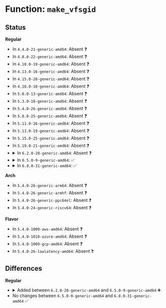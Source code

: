 # Function: <code>make_vfsgid</code>

## Status
<b>Regular</b>
<ul>
<li>
In <code>4.4.0-21-generic-amd64</code>: Absent ❓
</li>
<li>
In <code>4.8.0-22-generic-amd64</code>: Absent ❓
</li>
<li>
In <code>4.10.0-19-generic-amd64</code>: Absent ❓
</li>
<li>
In <code>4.13.0-16-generic-amd64</code>: Absent ❓
</li>
<li>
In <code>4.15.0-20-generic-amd64</code>: Absent ❓
</li>
<li>
In <code>4.18.0-10-generic-amd64</code>: Absent ❓
</li>
<li>
In <code>5.0.0-13-generic-amd64</code>: Absent ❓
</li>
<li>
In <code>5.3.0-18-generic-amd64</code>: Absent ❓
</li>
<li>
In <code>5.4.0-26-generic-amd64</code>: Absent ❓
</li>
<li>
In <code>5.8.0-25-generic-amd64</code>: Absent ❓
</li>
<li>
In <code>5.11.0-16-generic-amd64</code>: Absent ❓
</li>
<li>
In <code>5.13.0-19-generic-amd64</code>: Absent ❓
</li>
<li>
In <code>5.15.0-25-generic-amd64</code>: Absent ❓
</li>
<li>
In <code>5.19.0-21-generic-amd64</code>: Absent ❓
</li>
<li>
<details>
<summary>In <code>6.2.0-20-generic-amd64</code>: Absent ❓</summary>

```json
{
  "name": "make_vfsgid",
  "collision_type": "Static Duplication",
  "inline_type": "Full",
  "funcs": [
    {
      "addr": 18446744071579871373,
      "name": "make_vfsgid",
      "external": false,
      "loc": "include/linux/mnt_idmapping.h:230",
      "file": "kernel/capability.c",
      "inline": "declared, inlined",
      "caller_inline": [
        "kernel/capability.c:privileged_wrt_inode_uidgid"
      ],
      "caller_func": []
    },
    {
      "addr": 18446744071583569119,
      "name": "make_vfsgid",
      "external": false,
      "loc": "include/linux/mnt_idmapping.h:230",
      "file": "fs/stat.c",
      "inline": "declared, inlined",
      "caller_inline": [
        "fs/stat.c:generic_fillattr"
      ],
      "caller_func": []
    },
    {
      "addr": 18446744071583577847,
      "name": "make_vfsgid",
      "external": false,
      "loc": "include/linux/mnt_idmapping.h:230",
      "file": "fs/exec.c",
      "inline": "declared, inlined",
      "caller_inline": [
        "fs/exec.c:bprm_fill_uid"
      ],
      "caller_func": []
    },
    {
      "addr": 18446744071583618477,
      "name": "make_vfsgid",
      "external": false,
      "loc": "include/linux/mnt_idmapping.h:230",
      "file": "fs/namei.c",
      "inline": "declared, inlined",
      "caller_inline": [
        "fs/namei.c:vfs_link",
        "fs/namei.c:may_delete",
        "fs/namei.c:may_delete",
        "fs/namei.c:may_linkat"
      ],
      "caller_func": []
    },
    {
      "addr": 18446744071583705099,
      "name": "make_vfsgid",
      "external": false,
      "loc": "include/linux/mnt_idmapping.h:230",
      "file": "fs/inode.c",
      "inline": "declared, inlined",
      "caller_inline": [
        "fs/inode.c:mode_strip_sgid",
        "fs/inode.c:atime_needs_update"
      ],
      "caller_func": []
    },
    {
      "addr": 18446744071583718892,
      "name": "make_vfsgid",
      "external": false,
      "loc": "include/linux/mnt_idmapping.h:230",
      "file": "fs/attr.c",
      "inline": "declared, inlined",
      "caller_inline": [
        "fs/attr.c:notify_change",
        "fs/attr.c:setattr_copy",
        "fs/attr.c:setattr_prepare",
        "fs/attr.c:setattr_prepare",
        "fs/attr.c:setattr_should_drop_suidgid"
      ],
      "caller_func": []
    },
    {
      "addr": 18446744071583782088,
      "name": "make_vfsgid",
      "external": false,
      "loc": "include/linux/mnt_idmapping.h:230",
      "file": "fs/xattr.c",
      "inline": "declared, inlined",
      "caller_inline": [
        "fs/xattr.c:may_write_xattr"
      ],
      "caller_func": []
    },
    {
      "addr": 18446744071584183660,
      "name": "make_vfsgid",
      "external": false,
      "loc": "include/linux/mnt_idmapping.h:230",
      "file": "fs/posix_acl.c",
      "inline": "declared, inlined",
      "caller_inline": [
        "fs/posix_acl.c:do_get_acl",
        "fs/posix_acl.c:posix_acl_update_mode",
        "fs/posix_acl.c:posix_acl_permission",
        "fs/posix_acl.c:posix_acl_permission"
      ],
      "caller_func": []
    },
    {
      "addr": 18446744071584252098,
      "name": "make_vfsgid",
      "external": false,
      "loc": "include/linux/mnt_idmapping.h:230",
      "file": "fs/quota/dquot.c",
      "inline": "declared, inlined",
      "caller_inline": [
        "fs/quota/dquot.c:dquot_transfer"
      ],
      "caller_func": []
    },
    {
      "addr": 18446744071584633650,
      "name": "make_vfsgid",
      "external": false,
      "loc": "include/linux/mnt_idmapping.h:230",
      "file": "fs/ext4/inode.c",
      "inline": "declared, inlined",
      "caller_inline": [
        "fs/ext4/inode.c:ext4_setattr",
        "fs/ext4/inode.c:ext4_setattr"
      ],
      "caller_func": []
    },
    {
      "addr": 18446744071585137923,
      "name": "make_vfsgid",
      "external": false,
      "loc": "include/linux/mnt_idmapping.h:230",
      "file": "fs/fat/file.c",
      "inline": "declared, inlined",
      "caller_inline": [
        "fs/fat/file.c:fat_setattr"
      ],
      "caller_func": []
    },
    {
      "addr": 18446744071585327354,
      "name": "make_vfsgid",
      "external": false,
      "loc": "include/linux/mnt_idmapping.h:230",
      "file": "fs/fuse/acl.c",
      "inline": "declared, inlined",
      "caller_inline": [
        "fs/fuse/acl.c:fuse_set_acl"
      ],
      "caller_func": []
    },
    {
      "addr": 18446744071586164959,
      "name": "make_vfsgid",
      "external": false,
      "loc": "include/linux/mnt_idmapping.h:230",
      "file": "security/integrity/ima/ima_policy.c",
      "inline": "declared, inlined",
      "caller_inline": [
        "security/integrity/ima/ima_policy.c:ima_match_rules"
      ],
      "caller_func": []
    },
    {
      "addr": 18446744071586193245,
      "name": "make_vfsgid",
      "external": false,
      "loc": "include/linux/mnt_idmapping.h:230",
      "file": "security/integrity/evm/evm_main.c",
      "inline": "declared, inlined",
      "caller_inline": [],
      "caller_func": []
    }
  ],
  "symbols": []
}
```
</details>
</li>
<li>
<details>
<summary>In <code>6.5.0-9-generic-amd64</code>: ✅</summary>

```c
vfsgid_t make_vfsgid(struct mnt_idmap * idmap, struct user_namespace * fs_userns, kgid_t kgid)
```

```json
{
  "name": "make_vfsgid",
  "collision_type": "Unique Global",
  "inline_type": "No",
  "funcs": [
    {
      "addr": 18446744071584115296,
      "name": "make_vfsgid",
      "external": true,
      "loc": "fs/mnt_idmapping.c:135",
      "file": "fs/mnt_idmapping.c",
      "inline": "seen, unknown",
      "caller_inline": [],
      "caller_func": [
        "kernel/capability.c:privileged_wrt_inode_uidgid",
        "fs/stat.c:generic_fillattr",
        "fs/exec.c:begin_new_exec",
        "fs/namei.c:vfs_link",
        "fs/namei.c:may_delete",
        "fs/namei.c:may_delete",
        "fs/namei.c:may_linkat",
        "fs/inode.c:mode_strip_sgid",
        "fs/inode.c:atime_needs_update",
        "fs/attr.c:notify_change",
        "fs/attr.c:setattr_copy",
        "fs/attr.c:setattr_prepare",
        "fs/attr.c:setattr_prepare",
        "fs/attr.c:setattr_should_drop_suidgid",
        "fs/xattr.c:may_write_xattr",
        "fs/posix_acl.c:do_get_acl",
        "fs/posix_acl.c:posix_acl_update_mode",
        "fs/posix_acl.c:posix_acl_permission",
        "fs/quota/dquot.c:dquot_transfer",
        "fs/ext4/inode.c:ext4_setattr",
        "fs/ext4/inode.c:ext4_setattr",
        "fs/fat/file.c:fat_setattr",
        "fs/fuse/acl.c:fuse_set_acl",
        "security/integrity/ima/ima_policy.c:ima_match_rules",
        "security/integrity/evm/evm_main.c:evm_inode_setattr"
      ]
    }
  ],
  "symbols": [
    {
      "addr": 18446744071584115296,
      "name": "make_vfsgid",
      "section": ".text",
      "bind": "STB_GLOBAL",
      "size": 81
    }
  ]
}
```
</details>
</li>
<li>
<details>
<summary>In <code>6.8.0-31-generic-amd64</code>: ✅</summary>

```c
vfsgid_t make_vfsgid(struct mnt_idmap * idmap, struct user_namespace * fs_userns, kgid_t kgid)
```

```json
{
  "name": "make_vfsgid",
  "collision_type": "Unique Global",
  "inline_type": "No",
  "funcs": [
    {
      "addr": 18446744071584331504,
      "name": "make_vfsgid",
      "external": true,
      "loc": "fs/mnt_idmapping.c:108",
      "file": "fs/mnt_idmapping.c",
      "inline": "seen, unknown",
      "caller_inline": [],
      "caller_func": [
        "kernel/capability.c:privileged_wrt_inode_uidgid",
        "mm/shmem.c:shmem_setattr",
        "mm/shmem.c:shmem_setattr",
        "fs/stat.c:generic_fillattr",
        "fs/exec.c:begin_new_exec",
        "fs/namei.c:vfs_link",
        "fs/namei.c:may_delete",
        "fs/namei.c:may_delete",
        "fs/namei.c:may_linkat",
        "fs/inode.c:mode_strip_sgid",
        "fs/inode.c:atime_needs_update",
        "fs/attr.c:notify_change",
        "fs/attr.c:setattr_copy",
        "fs/attr.c:setattr_prepare",
        "fs/attr.c:setattr_prepare",
        "fs/attr.c:setattr_should_drop_suidgid",
        "fs/xattr.c:may_write_xattr",
        "fs/posix_acl.c:do_get_acl",
        "fs/posix_acl.c:posix_acl_update_mode",
        "fs/posix_acl.c:posix_acl_permission",
        "fs/quota/dquot.c:dquot_transfer",
        "fs/ext4/inode.c:ext4_setattr",
        "fs/ext4/inode.c:ext4_setattr",
        "fs/fat/file.c:fat_setattr",
        "fs/fuse/acl.c:fuse_set_acl",
        "security/integrity/evm/evm_main.c:evm_inode_setattr"
      ]
    }
  ],
  "symbols": [
    {
      "addr": 18446744071584331504,
      "name": "make_vfsgid",
      "section": ".text",
      "bind": "STB_GLOBAL",
      "size": 75
    }
  ]
}
```
</details>
</li>
</ul>
<b>Arch</b>
<ul>
<li>
In <code>5.4.0-26-generic-arm64</code>: Absent ❓
</li>
<li>
In <code>5.4.0-26-generic-armhf</code>: Absent ❓
</li>
<li>
In <code>5.4.0-26-generic-ppc64el</code>: Absent ❓
</li>
<li>
In <code>5.4.0-24-generic-riscv64</code>: Absent ❓
</li>
</ul>
<b>Flavor</b>
<ul>
<li>
In <code>5.4.0-1009-aws-amd64</code>: Absent ❓
</li>
<li>
In <code>5.4.0-1010-azure-amd64</code>: Absent ❓
</li>
<li>
In <code>5.4.0-1009-gcp-amd64</code>: Absent ❓
</li>
<li>
In <code>5.4.0-26-lowlatency-amd64</code>: Absent ❓
</li>
</ul>

## Differences
<b>Regular</b>
<ul>
<li>
<details>
<summary>Added between <code>6.2.0-20-generic-amd64</code> and <code>6.5.0-9-generic-amd64</code> ➕</summary>

```c
vfsgid_t make_vfsgid(struct mnt_idmap * idmap, struct user_namespace * fs_userns, kgid_t kgid)
```
</details>
</li>
<li>
No changes between <code>6.5.0-9-generic-amd64</code> and <code>6.8.0-31-generic-amd64</code> ✅
</li>
</ul>
